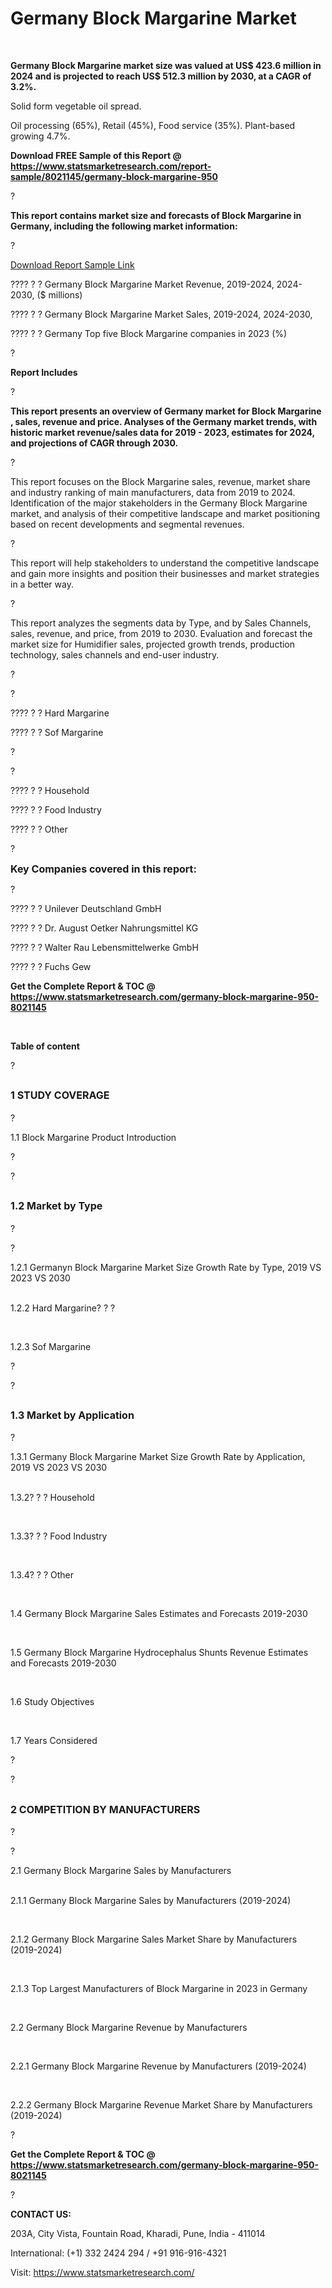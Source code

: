 <h1>Germany Block Margarine Market</h1><br/><p><strong>Germany Block Margarine market size was valued at US$ 423.6 million in 2024 and is projected to reach US$ 512.3 million by 2030, at a <strong>CAGR</strong> of 3.2%.</strong></p>
 
 
 
 <p>Solid form vegetable oil spread.</p>
 
 
 
 <p>Oil processing (65%), Retail (45%), Food service (35%). Plant-based growing 4.7%.</p>
 
 
 
 <div><b>Download FREE Sample of this Report @ <a href="https://www.statsmarketresearch.com/download-free-sample/8021145/germany-block-margarine-950">https://www.statsmarketresearch.com/report-sample/8021145/germany-block-margarine-950</a></b></div>
 
 
 
 <p>? </p>
 
 
 
 <p><strong>This report contains market size and forecasts of Block Margarine in Germany, including the following market information:</strong></p>
 
 
 
 <p>? </p>
 
 
 
 <p><a href="https://www.statsmarketresearch.com/download-free-sample/8021145/germany-block-margarine-950">Download Report Sample Link</a></p>
 
 
 
 <p>???? ? ? Germany Block Margarine Market Revenue, 2019-2024, 2024-2030, ($ millions)</p>
 
 
 
 <p>???? ? ? Germany Block Margarine Market Sales, 2019-2024, 2024-2030,</p>
 
 
 
 <p>???? ? ? Germany Top five Block Margarine companies in 2023 (%)</p>
 
 
 
 <p>? </p>
 
 
 
 <p><strong>Report Includes</strong></p>
 
 
 
 <p>? </p>
 
 
 
 <p><strong>This report presents an overview of Germany market for Block Margarine , sales, revenue and price. Analyses of the Germany market trends, with historic market revenue/sales data for 2019 - 2023, estimates for 2024, and projections of <strong>CAGR</strong> through 2030.</strong></p>
 
 
 
 <p>? </p>
 
 
 
 <p>This report focuses on the Block Margarine sales, revenue, market share and industry ranking of main manufacturers, data from 2019 to 2024. Identification of the major stakeholders in the Germany Block Margarine market, and analysis of their competitive landscape and market positioning based on recent developments and segmental revenues.</p>
 
 
 
 <p>? </p>
 
 
 
 <p>This report will help stakeholders to understand the competitive landscape and gain more insights and position their businesses and market strategies in a better way.</p>
 
 
 
 <p>? </p>
 
 
 
 <p>This report analyzes the segments data by Type, and by Sales Channels, sales, revenue, and price, from 2019 to 2030. Evaluation and forecast the market size for Humidifier sales, projected growth trends, production technology, sales channels and end-user industry.</p>
 
 
 
 <p>? </p>
 
 
 
 <p>? </p>
 
 
 
 <p>???? ? ? Hard Margarine</p>
 
 
 
 <p>???? ? ? Sof Margarine</p>
 
 
 
 <p>? </p>
 
 
 
 <p>? </p>
 
 
 
 <p>???? ? ? Household</p>
 
 
 
 <p>???? ? ? Food Industry</p>
 
 
 
 <p>???? ? ? Other</p>
 
 
 
 <p>? </p>
 
 
 
 <p><span style="font-size:16px"><strong>Key Companies covered in this report:</strong></span></p>
 
 
 
 <p>? </p>
 
 
 
 <p>???? ? ? Unilever Deutschland GmbH</p>
 
 
 
 <p>???? ? ? Dr. August Oetker Nahrungsmittel KG</p>
 
 
 
 <p>???? ? ? Walter Rau Lebensmittelwerke GmbH</p>
 
 
 
 <p>???? ? ? Fuchs Gew</p>
 
 
 
 <div><b>Get the Complete Report & TOC @ <a href="https://www.statsmarketresearch.com/germany-block-margarine-950-8021145">https://www.statsmarketresearch.com/germany-block-margarine-950-8021145</a></b></div>
 
 
 
 <p><br />
 
 <b>Table of content</b></p>
 
 
 
 <p>? </p>
 
 
 
 <h2><span style="font-size:16px"><strong>1 STUDY COVERAGE</strong></span></h2>
 
 
 
 <p>? </p>
 
 
 
 <p>1.1 Block Margarine Product Introduction</p>
 
 
 
 <p>? </p>
 
 
 
 <p>? </p>
 
 
 
 <h2><span style="font-size:16px"><strong>1.2 Market by Type</strong></span></h2>
 
 
 
 <p>? </p>
 
 
 
 <p>? </p>
 
 
 
 <p>1.2.1 Germanyn Block Margarine Market Size Growth Rate by Type, 2019 VS 2023 VS 2030<br />
 
 <br />
 
 1.2.2 Hard Margarine? ? ? <br />
 
 <br />
 
 1.2.3 Sof Margarine<br />
 
 ? </p>
 
 
 
 <p>? </p>
 
 
 
 <h2><span style="font-size:16px"><strong>1.3 Market by Application</strong></span></h2>
 
 
 
 <p>? </p>
 
 
 
 <p>1.3.1 Germany Block Margarine Market Size Growth Rate by Application, 2019 VS 2023 VS 2030<br />
 
 <br />
 
 1.3.2? ? ? Household<br />
 
 <br />
 
 1.3.3? ? ? Food Industry<br />
 
 <br />
 
 1.3.4? ? ? Other<br />
 
 <br />
 
 1.4 Germany Block Margarine Sales Estimates and Forecasts 2019-2030<br />
 
 <br />
 
 1.5 Germany Block Margarine Hydrocephalus Shunts Revenue Estimates and Forecasts 2019-2030<br />
 
 <br />
 
 1.6 Study Objectives<br />
 
 <br />
 
 1.7 Years Considered</p>
 
 
 
 <p>? </p>
 
 
 
 <p>? </p>
 
 
 
 <h2><span style="font-size:16px"><strong>2 COMPETITION BY MANUFACTURERS</strong></span></h2>
 
 
 
 <p>? </p>
 
 
 
 <p>? </p>
 
 
 
 <p>2.1 Germany Block Margarine Sales by Manufacturers<br />
 
 <br />
 
 2.1.1 Germany Block Margarine Sales by Manufacturers (2019-2024)<br />
 
 <br />
 
 2.1.2 Germany Block Margarine Sales Market Share by Manufacturers (2019-2024)<br />
 
 <br />
 
 2.1.3 Top Largest Manufacturers of Block Margarine in 2023 in Germany<br />
 
 <br />
 
 2.2 Germany Block Margarine Revenue by Manufacturers<br />
 
 <br />
 
 2.2.1 Germany Block Margarine Revenue by Manufacturers (2019-2024)<br />
 
 <br />
 
 2.2.2 Germany Block Margarine Revenue Market Share by Manufacturers (2019-2024)</p>
 
 
 
 <p>? </p>
 
 
 
 <div><b>Get the Complete Report & TOC @ <a href="https://www.statsmarketresearch.com/germany-block-margarine-950-8021145">https://www.statsmarketresearch.com/germany-block-margarine-950-8021145</a></b></div>
 
 
 
 <p>? </p>
 
 
 
 <p><b>CONTACT US:</b><br />
 
 203A, City Vista, Fountain Road, Kharadi, Pune, India - 411014<br />
 
 International: (+1) 332 2424 294 / +91 916-916-4321<br />
 
 Visit: <a href="https://www.statsmarketresearch.com/">https://www.statsmarketresearch.com/</a></p>